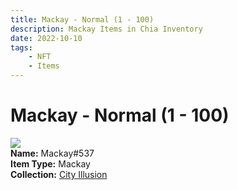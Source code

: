 ```yaml
---
title: Mackay - Normal (1 - 100)
description: Mackay Items in Chia Inventory
date: 2022-10-10
tags:
    - NFT
    - Items
---
```


# Mackay - Normal (1 - 100)
<div class="item_thumbnail">
<img loading="lazy" src="https://66tikfmpdm7wwm3arkfdkgxn2kdgkqu4vkm6xjgrjcdxjgfr.arweave.net/96aFFY8bP2sz_YIqKNRrt0oZlQp-yqmeuk0UiHdJixQ"><br/>
<div><strong>Name:</strong> Mackay#537</div>
<div><strong>Item Type:</strong> Mackay</div>
<div><strong>Collection:</strong> <a href="https://www.spacescan.io/xch/nft/collection/col1lend2dcn558km4wcwta4xnkfv3xpcmlp9kyt0m909emvfxechlyqdl5ndg">City Illusion</a></div>
</div>


